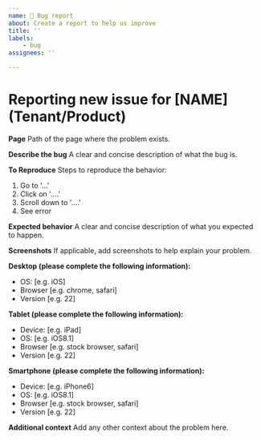 ```yaml
---
name: 🐞 Bug report
about: Create a report to help us improve
title: ''
labels:
    - bug
assignees: ''

---
```

# Reporting new issue for [NAME] (Tenant/Product)

**Page**
Path of the page where the problem exists.

**Describe the bug**
A clear and concise description of what the bug is.

**To Reproduce**
Steps to reproduce the behavior:
1. Go to '...'
2. Click on '....'
3. Scroll down to '....'
4. See error

**Expected behavior**
A clear and concise description of what you expected to happen.

**Screenshots**
If applicable, add screenshots to help explain your problem.

**Desktop (please complete the following information):**
 - OS: [e.g. iOS]
 - Browser [e.g. chrome, safari]
 - Version [e.g. 22]

**Tablet (please complete the following information):**
 - Device: [e.g. iPad]
 - OS: [e.g. iOS8.1]
 - Browser [e.g. stock browser, safari]
 - Version [e.g. 22]

**Smartphone (please complete the following information):**
 - Device: [e.g. iPhone6]
 - OS: [e.g. iOS8.1]
 - Browser [e.g. stock browser, safari]
 - Version [e.g. 22]

**Additional context**
Add any other context about the problem here.

<!-- ** Recommended **

- Assign a Bug 

    On you right hand side, you can set Assignees by Clicking setting button next to it.

- Subscribe to a Team

    At the end of your Bug template, please mention team you would like to subscribe for this Issue for future updates. You can mention teams in Github 
    
    Example:  @Fiserv/fiserv-developer)

-->
